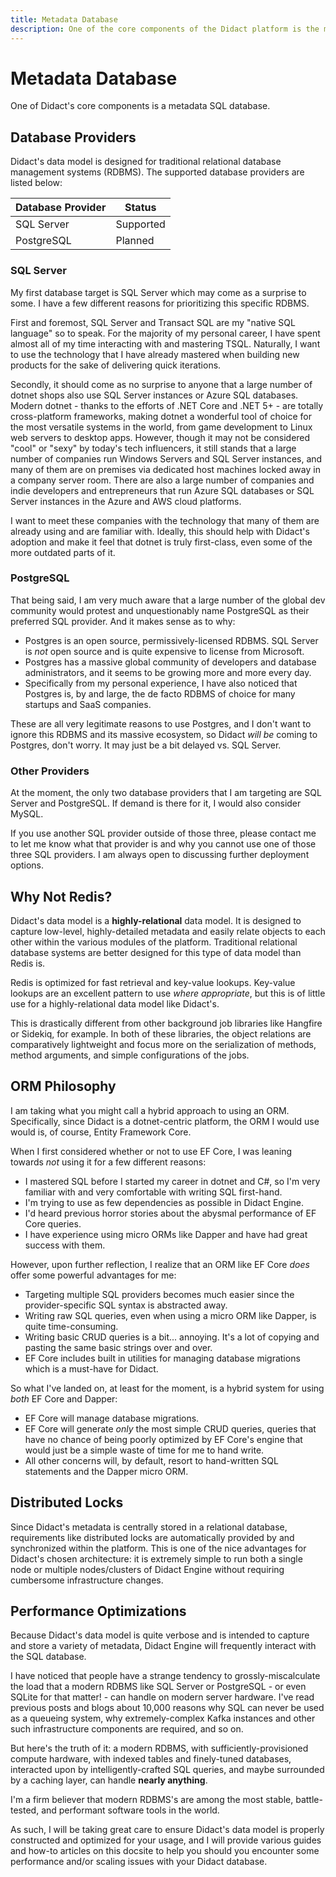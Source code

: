 ```yaml
---
title: Metadata Database
description: One of the core components of the Didact platform is the metadata database. Here we discuss the supported SQL providers and database architecture.
---
```


# Metadata Database

One of Didact's core components is a metadata SQL database.

## Database Providers

Didact's data model is designed for traditional relational database management systems (RDBMS). The supported database providers are listed below:

| Database Provider | Status |
| --- | --- |
| SQL Server | Supported |
| PostgreSQL | Planned |

### SQL Server

My first database target is SQL Server which may come as a surprise to some. I have a few different reasons for prioritizing this specific RDBMS.

First and foremost, SQL Server and Transact SQL are my "native SQL language" so to speak. For the majority of my personal career, I have spent almost all of my time interacting with and mastering TSQL. Naturally, I want to use the technology that I have already mastered when building new products for the sake of delivering quick iterations.

Secondly, it should come as no surprise to anyone that a large number of dotnet shops also use SQL Server instances or Azure SQL databases. Modern dotnet - thanks to the efforts of .NET Core and .NET 5+ - are totally cross-platform frameworks, making dotnet a wonderful tool of choice for the most versatile systems in the world, from game development to Linux web servers to desktop apps. However, though it may not be considered "cool" or "sexy" by today's tech influencers, it still stands that a large number of companies run Windows Servers and SQL Server instances, and many of them are on premises via dedicated host machines locked away in a company server room. There are also a large number of companies and indie developers and entrepreneurs that run Azure SQL databases or SQL Server instances in the Azure and AWS cloud platforms.

I want to meet these companies with the technology that many of them are already using and are familiar with. Ideally, this should help with Didact's adoption and make it feel that dotnet is truly first-class, even some of the more outdated parts of it.

### PostgreSQL

That being said, I am very much aware that a large number of the global dev community would protest and unquestionably name PostgreSQL as their preferred SQL provider. And it makes sense as to why:

* Postgres is an open source, permissively-licensed RDBMS. SQL Server is *not* open source and is quite expensive to license from Microsoft.
* Postgres has a massive global community of developers and database administrators, and it seems to be growing more and more every day.
* Specifically from my personal experience, I have also noticed that Postgres is, by and large, the de facto RDBMS of choice for many startups and SaaS companies.

These are all very legitimate reasons to use Postgres, and I don't want to ignore this RDBMS and its massive ecosystem, so Didact *will be* coming to Postgres, don't worry. It may just be a bit delayed vs. SQL Server.

### Other Providers

At the moment, the only two database providers that I am targeting are SQL Server and PostgreSQL. If demand is there for it, I would also consider MySQL.

If you use another SQL provider outside of those three, please contact me to let me know what that provider is and why you cannot use one of those three SQL providers. I am always open to discussing further deployment options.

## Why Not Redis?

Didact's data model is a **highly-relational** data model. It is designed to capture low-level, highly-detailed metadata and easily relate objects to each other within the various modules of the platform. Traditional relational database systems are better designed for this type of data model than Redis is.

Redis is optimized for fast retrieval and key-value lookups. Key-value lookups are an excellent pattern to use *where appropriate*, but this is of little use for a highly-relational data model like Didact's.

This is drastically different from other background job libraries like Hangfire or Sidekiq, for example. In both of these libraries, the object relations are comparatively lightweight and focus more on the serialization of methods, method arguments, and simple configurations of the jobs.

## ORM Philosophy

I am taking what you might call a hybrid approach to using an ORM. Specifically, since Didact is a dotnet-centric platform, the ORM I would use would is, of course, Entity Framework Core.

When I first considered whether or not to use EF Core, I was leaning towards *not* using it for a few different reasons:

* I mastered SQL before I started my career in dotnet and C#, so I'm very familiar with and very comfortable with writing SQL first-hand.
* I'm trying to use as few dependencies as possible in Didact Engine.
* I'd heard previous horror stories about the abysmal performance of EF Core queries.
* I have experience using micro ORMs like Dapper and have had great success with them.

However, upon further reflection, I realize that an ORM like EF Core *does* offer some powerful advantages for me:

* Targeting multiple SQL providers becomes much easier since the provider-specific SQL syntax is abstracted away.
* Writing raw SQL queries, even when using a micro ORM like Dapper, is quite time-consuming.
* Writing basic CRUD queries is a bit... annoying. It's a lot of copying and pasting the same basic strings over and over.
* EF Core includes built in utilities for managing database migrations which is a must-have for Didact.

So what I've landed on, at least for the moment, is a hybrid system for using *both* EF Core and Dapper:

* EF Core will manage database migrations.
* EF Core will generate *only* the most simple CRUD queries, queries that have no chance of being poorly optimized by EF Core's engine that would just be a simple waste of time for me to hand write.
* All other concerns will, by default, resort to hand-written SQL statements and the Dapper micro ORM.

## Distributed Locks

Since Didact's metadata is centrally stored in a relational database, requirements like distributed locks are automatically provided by and synchronized within the platform. This is one of the nice advantages for Didact's chosen architecture: it is extremely simple to run both a single node or multiple nodes/clusters of Didact Engine without requiring cumbersome infrastructure changes.

## Performance Optimizations

Because Didact's data model is quite verbose and is intended to capture and store a variety of metadata, Didact Engine will frequently interact with the SQL database.

I have noticed that people have a strange tendency to grossly-miscalculate the load that a modern RDBMS like SQL Server or PostgreSQL - or even SQLite for that matter! - can handle on modern server hardware. I've read previous posts and blogs about 10,000 reasons why SQL can never be used as a queueing system, why extremely-complex Kafka instances and other such infrastructure components are required, and so on.

But here's the truth of it: a modern RDBMS, with sufficiently-provisioned compute hardware, with indexed tables and finely-tuned databases, interacted upon by intelligently-crafted SQL queries, and maybe surrounded by a caching layer, can handle **nearly anything**.

I'm a firm believer that modern RDBMS's are among the most stable, battle-tested, and performant software tools in the world.

As such, I will be taking great care to ensure Didact's data model is properly constructed and optimized for your usage, and I will provide various guides and how-to articles on this docsite to help you should you encounter some performance and/or scaling issues with your Didact database.